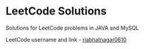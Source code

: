 # LeetCode Solutions

Solutions for LeetCode problems in JAVA and MySQL

LeetCode username and link - [riabhatnagar0610](https://leetcode.com/riabhatnagar0610/)
